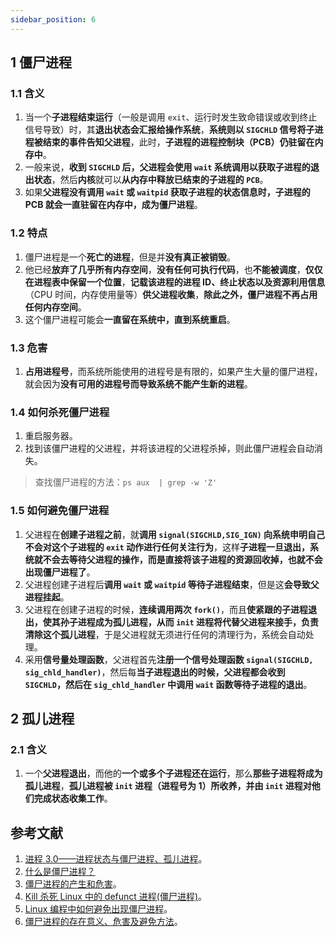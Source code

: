 ```yaml
---
sidebar_position: 6
---
```


## 1 僵尸进程

### 1.1 含义

1. 当一个**子进程结束运行**（一般是调用 `exit`、运行时发生致命错误或收到终止信号导致）时，其**退出状态会汇报给操作系统**，**系统则以 `SIGCHLD` 信号将子进程被结束的事件告知父进程**，此时，**子进程的进程控制块（PCB）仍驻留在内存中**。
2. 一般来说，**收到 `SIGCHLD` 后，父进程会使用 `wait` 系统调用以获取子进程的退出状态**，然后**内核**就可以**从内存中释放已结束的子进程的 `PCB`**。
3. 如果**父进程没有调用 `wait` 或 `waitpid` 获取子进程的状态信息时，子进程的 PCB 就会一直驻留在内存中，成为僵尸进程**。

### 1.2 特点

1. 僵尸进程是一个**死亡的进程**，但是并**没有真正被销毁**。
2. 他已经**放弃了几乎所有内存空间**，**没有任何可执行代码**，也**不能被调度**，**仅仅在进程表中保留一个位置**，**记载该进程的进程 ID、终止状态以及资源利用信息**（CPU 时间，内存使用量等）**供父进程收集**，**除此之外，僵尸进程不再占用任何内存空间**。
3. 这个僵尸进程可能会**一直留在系统中，直到系统重启**。

### 1.3 危害

1. **占用进程号**，而系统所能使用的进程号是有限的，如果产生大量的僵尸进程，就会因为**没有可用的进程号而导致系统不能产生新的进程**。

### 1.4 如何杀死僵尸进程

1. 重启服务器。
2. 找到该僵尸进程的父进程，并将该进程的父进程杀掉，则此僵尸进程会自动消失。

> 查找僵尸进程的方法：`ps aux  | grep -w 'Z'`

### 1.5 如何避免僵尸进程

1. 父进程在**创建子进程之前**，就**调用 `signal(SIGCHLD,SIG_IGN)` 向系统申明自己不会对这个子进程的 `exit` 动作进行任何关注行为**，这样**子进程一旦退出，系统就不会去等待父进程的操作，而是直接将该子进程的资源回收掉，也就不会出现僵尸进程了**。
2. 父进程创建子进程后**调用 `wait` 或 `waitpid` 等待子进程结束**，但是这**会导致父进程挂起**。
3. 父进程在创建子进程的时候，**连续调用两次 `fork()`**，而且**使紧跟的子进程退出，使其孙子进程成为孤儿进程，从而 `init` 进程将代替父进程来接手，负责清除这个孤儿进程**，于是父进程就无须进行任何的清理行为，系统会自动处理。
4. 采用**信号量处理函数**，父进程首先**注册一个信号处理函数 `signal(SIGCHLD, sig_chld_handler)`**，然后每**当子进程退出的时候，父进程都会收到 `SIGCHLD`，然后在 `sig_chld_handler` 中调用 `wait` 函数等待子进程的退出**。

## 2 孤儿进程

### 2.1 含义

1. 一个**父进程退出**，而他的**一个或多个子进程还在运行**，那么**那些子进程将成为孤儿进程**，**孤儿进程被 `init` 进程（进程号为 1）所收养，并由 `init` 进程对他们完成状态收集工作**。

## 参考文献

1. [进程 3.0——进程状态与僵尸进程、孤儿进程](https://zhuanlan.zhihu.com/p/96098130)。
2. [什么是僵尸进程？](https://github.com/wolverinn/Waking-Up/blob/master/Operating%20Systems.md#%E4%BB%80%E4%B9%88%E6%98%AF%E5%83%B5%E5%B0%B8%E8%BF%9B%E7%A8%8B)
3. [僵尸进程的产生和危害](https://blog.51cto.com/u_3653220/2372808)。
4. [Kill 杀死 Linux 中的 defunct 进程(僵尸进程)](https://blog.csdn.net/DarrenXf/article/details/82970809)。
5. [Linux 编程中如何避免出现僵尸进程](https://blog.csdn.net/sty23122555/article/details/51199781)。
6. [僵尸进程的存在意义、危害及避免方法](https://www.jianshu.com/p/964aff4fad24)。

